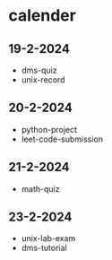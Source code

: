 # calender
## 19-2-2024
* dms-quiz
* unix-record
## 20-2-2024
* python-project
* leet-code-submission
## 21-2-2024
* math-quiz
## 23-2-2024
* unix-lab-exam
* dms-tutorial
